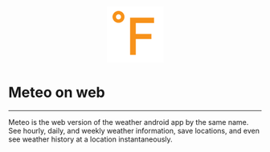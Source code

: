 <p align="center"><img src="https://raw.githubusercontent.com/piyushagade/Weather-App/master/src/assets/images/sky.png"></p>

# Meteo on web
---
Meteo is the web version of the weather android app by the same name. See hourly, daily, and weekly weather information, save locations, and even see weather history at a location instantaneously. 
